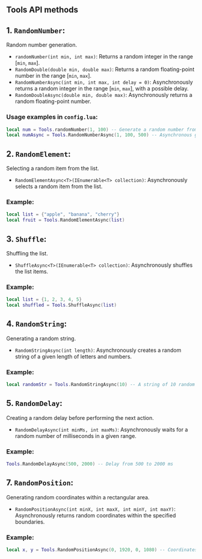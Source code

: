 ## Tools API methods

## 1. `RandomNumber`:

Random number generation.

- `randomNumber(int min, int max)`: Returns a random integer in the range [`min`, `max`].
- `RandomDouble(double min, double max)`: Returns a random floating-point number in the range [`min`, `max`].
- `RandomNumberAsync(int min, int max, int delay = 0)`: Asynchronously returns a random integer in the range [`min`, `max`], with a possible delay.
- `RandomDoubleAsync(double min, double max)`: Asynchronously returns a random floating-point number.

### Usage examples in `config.lua`:

```lua
local num = Tools.randomNumber(1, 100) -- Generate a random number from 1 to 99
local numAsync = Tools.RandomNumberAsync(1, 100, 500) -- Asynchronous generation with a delay of 500 ms
```

## 2. `RandomElement`:

Selecting a random item from the list.

- `RandomElementAsync<T>(IEnumerable<T> collection)`: Asynchronously selects a random item from the list.

### Example:

```lua
local list = {"apple", "banana", "cherry"}
local fruit = Tools.RandomElementAsync(list)
```

## 3. `Shuffle`:

Shuffling the list.

- `ShuffleAsync<T>(IEnumerable<T> collection)`: Asynchronously shuffles the list items.

### Example:

```lua
local list = {1, 2, 3, 4, 5}
local shuffled = Tools.ShuffleAsync(list)
```

## 4. `RandomString`:

Generating a random string.

- `RandomStringAsync(int length)`: Asynchronously creates a random string of a given length of letters and numbers.

### Example:

```lua
local randomStr = Tools.RandomStringAsync(10) -- A string of 10 random characters
```

## 5. `RandomDelay`:

Creating a random delay before performing the next action.

- `RandomDelayAsync(int minMs, int maxMs)`: Asynchronously waits for a random number of milliseconds in a given range.

### Example:

```lua
Tools.RandomDelayAsync(500, 2000) -- Delay from 500 to 2000 ms
```

## 7. `RandomPosition`:

Generating random coordinates within a rectangular area.

- `RandomPositionAsync(int minX, int maxX, int minY, int maxY)`: Asynchronously returns random coordinates within the specified boundaries.

### Example:

```lua
local x, y = Tools.RandomPositionAsync(0, 1920, 0, 1080) -- Coordinates within the screen are 1920x1080
```
